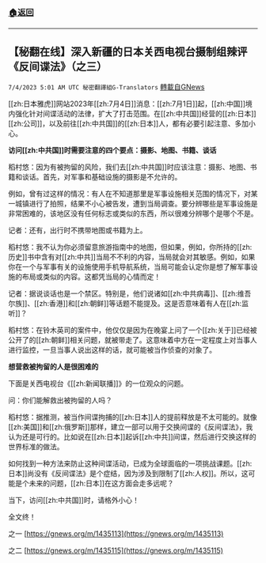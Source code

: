 ###  [:house:返回](README.md)
---


## 【秘翻在线】深入新疆的日本关西电视台摄制组辣评《反间谍法》（之三）
`7/4/2023 5:01 AM UTC 秘密翻譯組G-Translators` [轉載自GNews](https://gnews.org/articles/1435117)

[[zh:日本雅虎]]网站2023年[[zh:7月4日]]消息：[[zh:7月1日]]起，[[zh:中国]]境内强化针对间谍活动的法律，扩大了打击范围。在[[zh:中共国]]经营的[[zh:日本]][[zh:公司]]，以及前往[[zh:中共国]]的[[zh:日本]]人，都有必要引起注意、多加小心。

**访问[[zh:中共国]]时需要注意的四个要点：摄影、地图、书籍、谈话**

稻村悠：因为有被拘留的风险，我们去[[zh:中共国]]时应该注意：摄影、地图、书籍和谈话。首先，对军事和基础设施的摄影是不允许的。

例如，曾有过这样的情况：有人在不知道那里是军事设施相关范围的情况下，对某一城镇进行了拍照，结果不小心被告发，遭到当局调查。要分辨哪些是军事设施是非常困难的，该地区没有任何标志或类似的东西，所以很难分辨哪个是哪个不是。

记者：还有，出行时不携带地图或书籍为上。

稻村悠：我不认为你必须留意旅游指南中的地图，但如果，例如，你所持的[[zh:历史]]书中含有对[[zh:中共]]当局不不利的内容，当局就会对其敏感。例如，如果你在一个与军事有关的设施使用手机导航系统，当局可能会认定你是想了解军事设施的布局或类似的内容。这都凭当局的心情而定！

记者：据说谈话也是一个禁区。特别是，他们说诸如[[zh:中共病毒]]、[[zh:维吾尔族]]、[[zh:香港]]和[[zh:朝鲜]]等话题不能提及。这是否意味着有人在[[zh:监听]]？

稻村悠：在铃木英司的案件中，他仅仅是因为在晚宴上问了一个[[zh:关于]]已经被公开了的[[zh:朝鲜]]相关问题，就被带走了。这意味着中方在一定程度上对当事人进行监控，一旦当事人说出这样的话，就可能被当作侦查的对象了。

**想营救被拘留的人是很困难的**

下面是关西电视台《[[zh:新闻联播]]》的一位观众的问题。

问：你们能解救出被拘留的人吗？

稻村悠：据推测，被当作间谍拘捕的[[zh:日本]]人的提前释放是不太可能的。就像[[zh:美国]]和[[zh:俄罗斯]]那样，建立一部可以用于交换间谍的《反间谍法》，我认为还是可行的。比如说在[[zh:日本]]起诉[[zh:中共]]间谍，然后进行交换这样的世界标准的做法。

如何找到一种方法来防止这种间谍活动，已成为全球面临的一项挑战课题。[[zh:日本]]尚没有《反间谍法》是个症结，因为涉及到限制了[[zh:人权]]。所以，这可能是个未来的问题，[[zh:日本]]在这方面会走多远呢？

当下，访问[[zh:中共国]]时，请格外小心！

全文终！         

之一 [https://gnews.org/m/1435113](https://gnews.org/m/1435113)

之二 [https://gnews.org/m/1435115](https://gnews.org/m/1435115)


